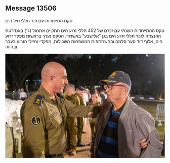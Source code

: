 ## Message 13506

טקס התייחדות עם זכר חללי חיל הים   
  
טקס ההתייחדות השנתי עם זכרם של 452 חללי זרוע הים התקיים אתמול (ג׳) באנדרטת ההנצחה לזכר חללי זרוע הים בגן "אלישבע" באשדוד. הטקס נערך בראשות מפקד זרוע הים, אלוף דוד סער סלמה ובהשתתפות המשפחות השכולות, מפקדי וחיילי הזרוע בעבר ובהווה.

![Photo](13506/13506_photo.jpg)
